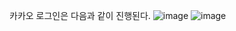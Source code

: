 카카오 로그인은 다음과 같이 진행된다.
![image](https://github.com/sejinpark2/springboot-oauth-kakao/assets/141610055/4e0f824a-eb47-4796-bc75-1773cd0ee4e4)
![image](https://github.com/sejinpark2/springboot-oauth-kakao/assets/141610055/fdd512ea-75a1-4ff2-a02d-5690509f5e78)

